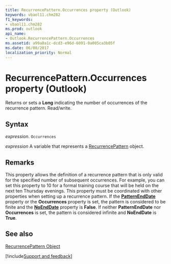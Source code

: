 ```yaml
---
title: RecurrencePattern.Occurrences property (Outlook)
keywords: vbaol11.chm282
f1_keywords:
- vbaol11.chm282
ms.prod: outlook
api_name:
- Outlook.RecurrencePattern.Occurrences
ms.assetid: a99a8a1c-dcd3-e96d-6091-0a005ca3b05f
ms.date: 06/08/2017
localization_priority: Normal
---
```



# RecurrencePattern.Occurrences property (Outlook)

Returns or sets a **Long** indicating the number of occurrences of the recurrence pattern. Read/write.


## Syntax

_expression_. `Occurrences`

_expression_ A variable that represents a [RecurrencePattern](Outlook.RecurrencePattern.md) object.


## Remarks

This property allows the definition of a recurrence pattern that is only valid for the specified number of subsequent occurrences. For example, you can set this property to 10 for a formal training course that will be held on the next ten Thursday evenings. This property must be coordinated with other properties when setting up a recurrence pattern. If the  **[PatternEndDate](Outlook.RecurrencePattern.PatternEndDate.md)** property or the **Occurrences** property is set, the pattern is considered to be finite and the **[NoEndDate](Outlook.RecurrencePattern.NoEndDate.md)** property is **False**. If neither **PatternEndDate** nor **Occurrences** is set, the pattern is considered infinite and **NoEndDate** is **True**.


## See also


[RecurrencePattern Object](Outlook.RecurrencePattern.md)

[!include[Support and feedback](~/includes/feedback-boilerplate.md)]
